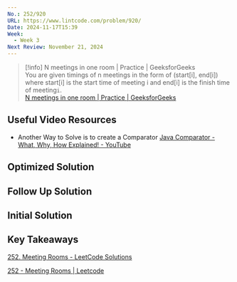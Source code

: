 ```yaml
---
No.: 252/920
URL: https://www.lintcode.com/problem/920/
Date: 2024-11-17T15:39
Week:
  - Week 3
Next Review: November 21, 2024
---
```

> [!info] N meetings in one room | Practice | GeeksforGeeks  
> You are given timings of n meetings in the form of (start[i], end[i]) where start[i]&nbsp;is the start time of meeting i and end[i] is the finish time of meeting`i`.  
> [N meetings in one room \| Practice \| GeeksforGeeks](https://www.geeksforgeeks.org/problems/n-meetings-in-one-room-1587115620/1)

## Useful Video Resources

- Another Way to Solve is to create a Comparator
    [Java Comparator - What, Why, How Explained! - YouTube](https://youtu.be/vV8mQVGbzpY)

## Optimized Solution

## Follow Up Solution

## Initial Solution

## Key Takeaways

[252. Meeting Rooms - LeetCode Solutions](https://walkccc.me/LeetCode/problems/252/#__tabbed_1_2)

[252 - Meeting Rooms \| Leetcode](https://leetcode.ca/2016-08-08-252-Meeting-Rooms/)